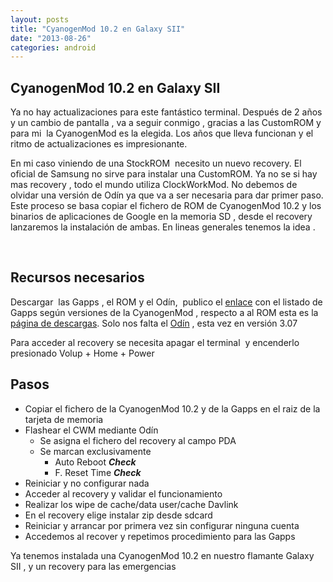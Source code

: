 ```yaml
---
layout: posts
title: "CyanogenMod 10.2 en Galaxy SII"
date: "2013-08-26"
categories: android
---
```


## CyanogenMod 10.2 en Galaxy SII

Ya no hay actualizaciones para este fantástico terminal. Después de 2 años y un cambio de pantalla , va a seguir conmigo , gracias a las CustomROM y para mi  la CyanogenMod es la elegida. Los años que lleva funcionan y el ritmo de actualizaciones es impresionante.

En mi caso viniendo de una StockROM  necesito un nuevo recovery. El oficial de Samsung no sirve para instalar una CustomROM. Ya no se si hay mas recovery , todo el mundo utiliza ClockWorkMod. No debemos de olvidar una versión de Odín ya que va a ser necesaria para dar primer paso. Este proceso se basa copiar el fichero de ROM de CyanogenMod 10.2 y los binarios de aplicaciones de Google en la memoria SD , desde el recovery lanzaremos la instalación de ambas. En lineas generales tenemos la idea .

 

## Recursos necesarios

Descargar  las Gapps , el ROM y el Odín,  publico el [enlace](https://goo.im/gapps "gapps") con el listado de Gapps según versiones de la CyanogenMod , respecto a al ROM esta es la [página de descargas](https://get.cm/?device=i9100 "Cyanogen para i9100 Galaxy SII"). Solo nos falta el [Odín](https://samsung-updates.com/Odin307.zip "Odin 3.07") , esta vez en versión 3.07

Para acceder al recovery se necesita apagar el terminal  y encenderlo presionado Volup + Home + Power

## Pasos

- Copiar el fichero de la CyanogenMod 10.2 y de la Gapps en el raiz de la tarjeta de memoria
- Flashear el CWM mediante Odín
    - Se asigna el fichero del recovery al campo PDA
    - Se marcan exclusivamente
        - Auto Reboot _**Check**_
        - F. Reset Time _**Check**_
- Reiniciar y no configurar nada
- Acceder al recovery y validar el funcionamiento
- Realizar los wipe de cache/data user/cache Davlink
- En el recovery elige instalar zip desde sdcard
- Reiniciar y arrancar por primera vez sin configurar ninguna cuenta
- Accedemos al recover y repetimos procedimiento para las Gapps

Ya tenemos instalada una CyanogenMod 10.2 en nuestro flamante Galaxy SII , y un recovery para las emergencias

